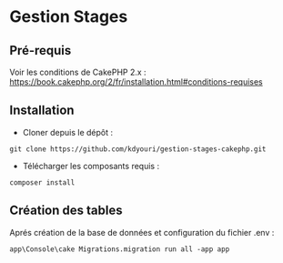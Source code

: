 Gestion Stages
==============

Pré-requis
----------

Voir les conditions de CakePHP 2.x : https://book.cakephp.org/2/fr/installation.html#conditions-requises

Installation
------------

* Cloner depuis le dépôt : 

`git clone https://github.com/kdyouri/gestion-stages-cakephp.git`

* Télécharger les composants requis : 

`composer install`

Création des tables
-------------------

Aprés création de la base de données et configuration du fichier .env :

`app\Console\cake Migrations.migration run all -app app`
